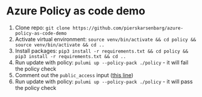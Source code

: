 # Azure Policy as code demo

1. Clone repo: `git clone https://github.com/pierskarsenbarg/azure-policy-as-code-demo`
1. Activate virtual environment: `source venv/bin/activate && cd policy && source venv/bin/activate && cd ..`
1. Install packages: `pip3 install -r requirements.txt && cd policy && pip3 install -r requirements.txt && cd ..`
1. Run update with policy: `pulumi up --policy-pack ./policy` - it will fail the policy check
1. Comment out the `public_access` input ([this line](https://github.com/pierskarsenbarg/azure-policy-as-code-demo/blob/2ff1db599e9f8d8786e3b3d3ef39bab0d58ebdb8/__main__.py#L24))
1. Run update with policy: `pulumi up --policy-pack ./policy` - it will pass the policy check
